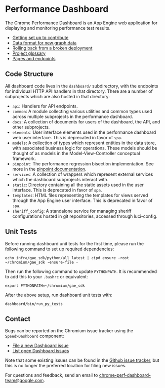# Performance Dashboard

The Chrome Performance Dashboard is an App Engine web application for displaying
and monitoring performance test results.

-   [Getting set up to contribute](/dashboard/docs/getting-set-up.md)
-   [Data format for new graph data](/dashboard/docs/data-format.md)
-   [Rolling back from a broken deployment](/dashboard/docs/rollback.md)
-   [Project glossary](/dashboard/docs/glossary.md)
-   [Pages and endpoints](/dashboard/docs/pages-and-endpoints.md)

## Code Structure

All dashboard code lives in the `dashboard/` subdirectory, with the endpoints
for individual HTTP API handlers in that directory. There are a number of
subprojects which are also hosted in that directory:

-   `api`: Handlers for API endpoints.
-   `common`: A module collecting various utilities and common types used across
    multiple subprojects in the performance dashboard.
-   `docs`: A collection of documents for users of the dashboard, the API, and
    other subprojects.
-   `elements`: User interface elements used in the performance dashboard web
    user interface. This is deprecated in favor of `spa`.
-   `models`: A collection of types which represent entities in the data store,
    with associated business logic for operations. These models should be
    thought of as models in the Model-View-Controller conceptual framework.
-   `pinpoint`: The performance regression bisection implementation. See more in
    the [pinpoint documentation](/dashboard/dashboard/pinpoint/README.md).
-   `services`: A collection of wrappers which represent external services which
    the dashboard subprojects interact with.
-   `static`: Directory containing all the static assets used in the user
    interface. This is deprecated in favor of `spa`.
-   `templates`: HTML files representing the templates for views served through
    the App Engine user interface. This is deprecated in favor of `spa`.
-   `sheriff_config`: A standalone service for managing sheriff configurations
    hosted in git repositories, accessed through luci-config.

## Unit Tests

Before running dashboard unit tests for the first time, please run the following
command to set up required dependencies:

```
echo infra/gae_sdk/python/all latest | cipd ensure -root ~/chromium/gae_sdk -ensure-file -
```

Then run the following command to update `PYTHONPATH`. It is recommended to add
this to your `.bashrc` or equivalent:

```
export PYTHONPATH=~/chromium/gae_sdk
```

After the above setup, run dashboard unit tests with:

```
dashboard/bin/run_py_tests
```

## Contact

Bugs can be reported on the Chromium issue tracker using the `Speed>Dashboard`
component:

-   [File a new Dashboard issue](https://bugs.chromium.org/p/chromium/issues/entry?description=Describe+the+problem:&components=Speed%3EDashboard&summary=[chromeperf]+)
-   [List open Dashboard issues](https://bugs.chromium.org/p/chromium/issues/list?q=component%3ASpeed%3EDashboard)

Note that some existing issues can be found in the
[Github issue tracker](https://github.com/catapult-project/catapult/issues), but
this is no longer the preferred location for filing new issues.

For questions and feedback, send an email to
chrome-perf-dashboard-team@google.com.
